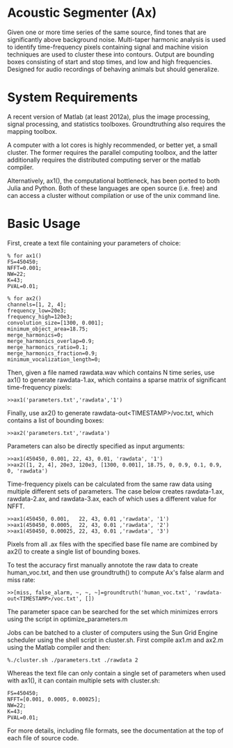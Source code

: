 Acoustic Segmenter (Ax)
=======================

Given one or more time series of the same source, find tones that are
significantly above background noise.  Multi-taper harmonic analysis is
used to identify time-frequency pixels containing signal and machine vision
techniques are used to cluster these into contours.  Output are bounding
boxes consisting of start and stop times, and low and high frequencies.
Designed for audio recordings of behaving animals but should generalize.


System Requirements
===================

A recent version of Matlab (at least 2012a), plus the image processing,
signal processing, and statistics toolboxes.  Groundtruthing also requires
the mapping toolbox.

A computer with a lot cores is highly recommended, or better yet, a
small cluster.  The former requires the parallel computing toolbox,
and the latter additionally requires the distributed computing
server or the matlab compiler.

Alternatively, ax1(), the computational bottleneck, has been ported to
both Julia and Python.  Both of these languages are open source (i.e. free)
and can access a cluster without compilation or use of the unix command line.


Basic Usage
===========

First, create a text file containing your parameters of choice:

    % for ax1()
    FS=450450;
    NFFT=0.001;
    NW=22;
    K=43;
    PVAL=0.01;

    % for ax2()
    channels=[1, 2, 4];
    frequency_low=20e3;
    frequency_high=120e3;
    convolution_size=[1300, 0.001];
    minimum_object_area=18.75;
    merge_harmonics=0;
    merge_harmonics_overlap=0.9;
    merge_harmonics_ratio=0.1;
    merge_harmonics_fraction=0.9;
    minimum_vocalization_length=0;

Then, given a file named rawdata.wav which contains N time series, use ax1()
to generate rawdata-1.ax, which contains a sparse matrix of significant
time-frequency pixels:

    >>ax1('parameters.txt','rawdata','1')

Finally, use ax2() to generate rawdata-out\<TIMESTAMP\>/voc.txt, which contains
a list of bounding boxes:

    >>ax2('parameters.txt','rawdata')

Parameters can also be directly specified as input arguments:

    >>ax1(450450, 0.001, 22, 43, 0.01, 'rawdata', '1')
    >>ax2([1, 2, 4], 20e3, 120e3, [1300, 0.001], 18.75, 0, 0.9, 0.1, 0.9, 0, 'rawdata')

Time-frequency pixels can be calculated from the same raw data using
multiple different sets of parameters.  The case below creates rawdata-1.ax,
rawdata-2.ax, and rawdata-3.ax, each of which uses a different value for NFFT.

    >>ax1(450450, 0.001,   22, 43, 0.01 ,'rawdata', '1')
    >>ax1(450450, 0.0005,  22, 43, 0.01 ,'rawdata', '2')
    >>ax1(450450, 0.00025, 22, 43, 0.01 ,'rawdata', '3')

Pixels from all .ax files with the specified base file name are combined
by ax2() to create a single list of bounding boxes.

To test the accuracy first manually annotote the raw data to create
human_voc.txt, and then use groundtruth() to compute Ax's false alarm and
miss rate:

    >>[miss, false_alarm, ~, ~, ~]=groundtruth('human_voc.txt', 'rawdata-out<TIMESTAMP>/voc.txt', [])

The parameter space can be searched for the set which minimizes errors
using the script in optimize_parameters.m

Jobs can be batched to a cluster of computers using the Sun Grid Engine
scheduler using the shell script in cluster.sh.  First compile ax1.m and
ax2.m using the Matlab compiler and then:

    %./cluster.sh ./parameters.txt ./rawdata 2

Whereas the text file can only contain a single set of parameters when used
with ax1(), it can contain multiple sets with cluster.sh:

    FS=450450;
    NFFT=[0.001, 0.0005, 0.00025];
    NW=22;
    K=43;
    PVAL=0.01;

For more details, including file formats, see the documentation at the top
of each file of source code.
